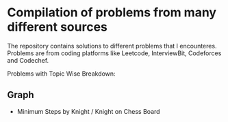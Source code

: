 # Compilation of problems from many different sources
The repository contains solutions to different problems that I encounteres. Problems are from coding platforms like Leetcode, InterviewBit, Codeforces and Codechef.

Problems with Topic Wise Breakdown:

## Graph
- Minimum Steps by Knight / Knight on Chess Board
